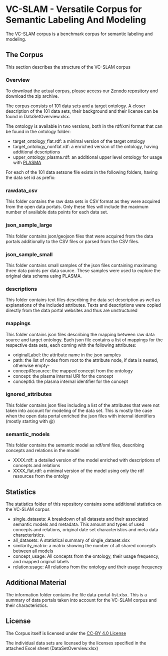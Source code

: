 # VC-SLAM - Versatile Corpus for Semantic Labeling And Modeling

The VC-SLAM corpus is a benchmark corpus for semantic labeling and modeling.

## The Corpus

This section describes the structure of the VC-SLAM corpus

### Overview

To download the actual corpus, please access our [Zenodo repository](https://zenodo.org/record/4361685) and download the zip archive.

The corpus consists of 101 data sets and a target ontology.
A closer description of the 101 data sets, their background and their license can be found in DataSetOverview.xlsx.

The ontology is available in two versions, both in the rdf/xml format that can be found in the ontology folder:
* target_ontology_flat.rdf: a minimal version of the target ontology
* target_ontology_nonflat.rdf: a enriched version of the ontology, having additional descriptions
* upper_ontology_plasma.rdf: an additional upper level ontology for usage with [PLASMA](https://github.com/tmdt-buw/plasma)

For each of the 101 data setsone file exists in the following folders, having the data set id as prefix:

### rawdata_csv

This folder contains the raw data sets in CSV format as they were acquired from the open data portals.
Only these files will include the maximum number of available data points for each data set.

### json_sample_large

This folder contains json/geojson files that were acquired from the data portals additionally to the CSV files or parsed from the CSV files.

### json_sample_small

This folder contains small samples of the json files containing maximumg three data points per data source. These samples were used to explore the original data schema using PLASMA.

### descriptions

This folder contains text files describing the data set description as well as explanations of the included attributes. Texts and descriptions were copied directly from the data portal websites and thus are unstructured 

### mappings

This folder contains json files describing the mapping between raw data source and target ontology. Each json file contains a list of mappings for the respective data sets, each coming with the following attributes:

* originalLabel: the attribute name in the json samples
* path: the list of nodes from root to the attribute node, if data is nested, otherwise empty-
* conceptResource: the mapped concept from the ontology
* concept: the plasma internal URI for the concept
* conceptId: the plasma internal identifier for the concept

### ignored_attributes

This folder contains json files including a list of the attributes that were not taken into account for modeling of the data set. This is mostly the case when the open data portal enriched the json files with internal identifiers (mostly starting with @)

### semantic_models

This folder contains the semantic model as rdf/xml files, describing concepts and relations in the model

* XXXX.rdf: a detailed version of the model enriched with descriptions of concepts and relations
* XXXX_flat.rdf: a minimal version of the model using only the rdf resources from the ontolgy

## Statistics
The statistics folder of this repository contains some additional statistics on the VC-SLAM corpus

* single_datasets: A breakdown of all datasets and their associated semantic models and metadata. This amount and types of used concepts and relations, original date set characteristics and meta data characteristics.
* all_datasets: A statistical summary of single_dataset.xlsx
* similarity_matrix: a matrix showing the number of all shared concepts between all models
* concept_usage: All concepts from the ontology, their usage frequency, and mapped original labels
* relation:usage: All relations from the ontology and their usage frequency

## Additional Material

The information folder contains the file data-portal-list.xlsx. This is a summary of data portals taken into account for the VC-SLAM corpus and their characteristics.


## License

The Corpus itself is licensed under the [CC-BY 4.0 License](https://creativecommons.org/licenses/by/4.0)

The individual data sets are licensed by the licenses specified in the attached Excel sheet (DataSetOverview.xlsx)

